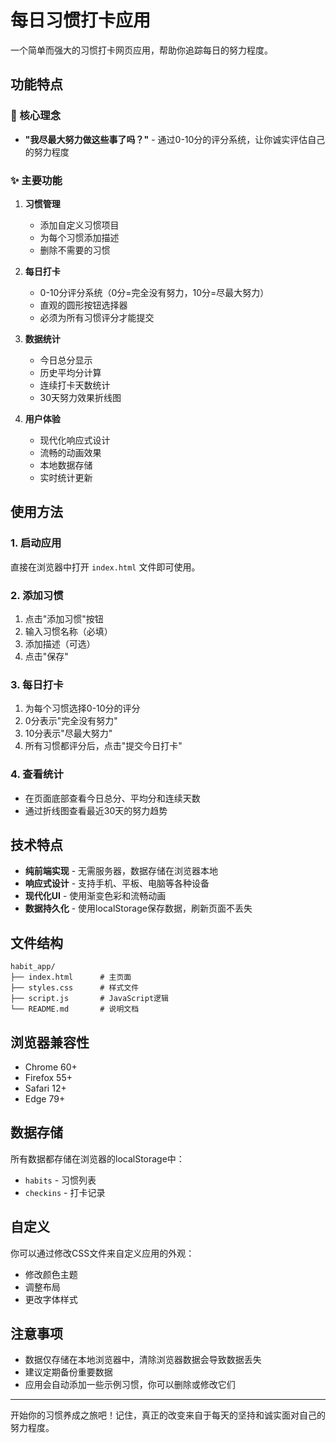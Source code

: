 # 每日习惯打卡应用

一个简单而强大的习惯打卡网页应用，帮助你追踪每日的努力程度。

## 功能特点

### 🎯 核心理念
- **"我尽最大努力做这些事了吗？"** - 通过0-10分的评分系统，让你诚实评估自己的努力程度

### ✨ 主要功能
1. **习惯管理**
   - 添加自定义习惯项目
   - 为每个习惯添加描述
   - 删除不需要的习惯

2. **每日打卡**
   - 0-10分评分系统（0分=完全没有努力，10分=尽最大努力）
   - 直观的圆形按钮选择器
   - 必须为所有习惯评分才能提交

3. **数据统计**
   - 今日总分显示
   - 历史平均分计算
   - 连续打卡天数统计
   - 30天努力效果折线图

4. **用户体验**
   - 现代化响应式设计
   - 流畅的动画效果
   - 本地数据存储
   - 实时统计更新

## 使用方法

### 1. 启动应用
直接在浏览器中打开 `index.html` 文件即可使用。

### 2. 添加习惯
1. 点击"添加习惯"按钮
2. 输入习惯名称（必填）
3. 添加描述（可选）
4. 点击"保存"

### 3. 每日打卡
1. 为每个习惯选择0-10分的评分
2. 0分表示"完全没有努力"
3. 10分表示"尽最大努力"
4. 所有习惯都评分后，点击"提交今日打卡"

### 4. 查看统计
- 在页面底部查看今日总分、平均分和连续天数
- 通过折线图查看最近30天的努力趋势

## 技术特点

- **纯前端实现** - 无需服务器，数据存储在浏览器本地
- **响应式设计** - 支持手机、平板、电脑等各种设备
- **现代化UI** - 使用渐变色彩和流畅动画
- **数据持久化** - 使用localStorage保存数据，刷新页面不丢失

## 文件结构

```
habit_app/
├── index.html      # 主页面
├── styles.css      # 样式文件
├── script.js       # JavaScript逻辑
└── README.md       # 说明文档
```

## 浏览器兼容性

- Chrome 60+
- Firefox 55+
- Safari 12+
- Edge 79+

## 数据存储

所有数据都存储在浏览器的localStorage中：
- `habits` - 习惯列表
- `checkins` - 打卡记录

## 自定义

你可以通过修改CSS文件来自定义应用的外观：
- 修改颜色主题
- 调整布局
- 更改字体样式

## 注意事项

- 数据仅存储在本地浏览器中，清除浏览器数据会导致数据丢失
- 建议定期备份重要数据
- 应用会自动添加一些示例习惯，你可以删除或修改它们

---

开始你的习惯养成之旅吧！记住，真正的改变来自于每天的坚持和诚实面对自己的努力程度。 